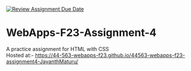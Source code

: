 [![Review Assignment Due Date](https://classroom.github.com/assets/deadline-readme-button-24ddc0f5d75046c5622901739e7c5dd533143b0c8e959d652212380cedb1ea36.svg)](https://classroom.github.com/a/4tKarLeg)
# WebApps-F23-Assignment-4
A practice assignment for HTML with CSS <br>
Hosted at:- https://44-563-webapps-f23.github.io/44563-webapps-f23-assignment4-JayanthMaturu/
